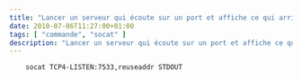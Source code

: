 ```yaml
---
title: "Lancer un serveur qui écoute sur un port et affiche ce qui arrive"
date: 2010-07-06T11:27:00+01:00
tags: [ "commande", "socat" ]
description: "Lancer un serveur qui écoute sur un port et affiche ce qui arrive"
---
```


```text
    socat TCP4-LISTEN:7533,reuseaddr STDOUT
```
